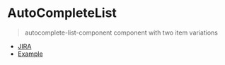 # AutoCompleteList

> autocomplete-list-component component with two item variations

- [JIRA](https://jira.migros.net/browse/MIDUWEB-331)
- [Example](./default-/default-.html)
